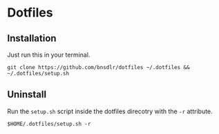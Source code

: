# Dotfiles

## Installation

Just run this in your terminal.

```shell
git clone https://github.com/bnsdlr/dotfiles ~/.dotfiles && ~/.dotfiles/setup.sh
```

## Uninstall

Run the `setup.sh` script inside the dotfiles direcotry with the `-r` attribute.

```shell
$HOME/.dotfiles/setup.sh -r
```
